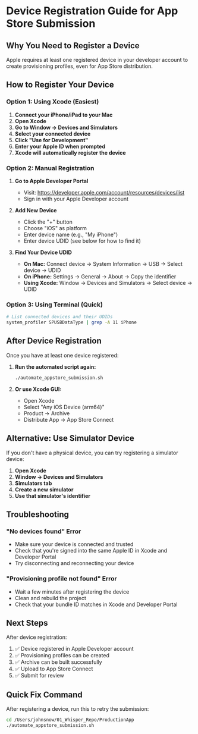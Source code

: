 # Device Registration Guide for App Store Submission

## Why You Need to Register a Device

Apple requires at least one registered device in your developer account to create provisioning profiles, even for App Store distribution.

## How to Register Your Device

### Option 1: Using Xcode (Easiest)

1. **Connect your iPhone/iPad to your Mac**
2. **Open Xcode**
3. **Go to Window → Devices and Simulators**
4. **Select your connected device**
5. **Click "Use for Development"**
6. **Enter your Apple ID when prompted**
7. **Xcode will automatically register the device**

### Option 2: Manual Registration

1. **Go to Apple Developer Portal**
   - Visit: https://developer.apple.com/account/resources/devices/list
   - Sign in with your Apple Developer account

2. **Add New Device**
   - Click the "+" button
   - Choose "iOS" as platform
   - Enter device name (e.g., "My iPhone")
   - Enter device UDID (see below for how to find it)

3. **Find Your Device UDID**
   - **On Mac:** Connect device → System Information → USB → Select device → UDID
   - **On iPhone:** Settings → General → About → Copy the identifier
   - **Using Xcode:** Window → Devices and Simulators → Select device → UDID

### Option 3: Using Terminal (Quick)

```bash
# List connected devices and their UDIDs
system_profiler SPUSBDataType | grep -A 11 iPhone
```

## After Device Registration

Once you have at least one device registered:

1. **Run the automated script again:**
   ```bash
   ./automate_appstore_submission.sh
   ```

2. **Or use Xcode GUI:**
   - Open Xcode
   - Select "Any iOS Device (arm64)"
   - Product → Archive
   - Distribute App → App Store Connect

## Alternative: Use Simulator Device

If you don't have a physical device, you can try registering a simulator device:

1. **Open Xcode**
2. **Window → Devices and Simulators**
3. **Simulators tab**
4. **Create a new simulator**
5. **Use that simulator's identifier**

## Troubleshooting

### "No devices found" Error
- Make sure your device is connected and trusted
- Check that you're signed into the same Apple ID in Xcode and Developer Portal
- Try disconnecting and reconnecting your device

### "Provisioning profile not found" Error
- Wait a few minutes after registering the device
- Clean and rebuild the project
- Check that your bundle ID matches in Xcode and Developer Portal

## Next Steps

After device registration:
1. ✅ Device registered in Apple Developer account
2. ✅ Provisioning profiles can be created
3. ✅ Archive can be built successfully
4. ✅ Upload to App Store Connect
5. ✅ Submit for review

## Quick Fix Command

After registering a device, run this to retry the submission:

```bash
cd /Users/johnsnow/01_Whisper_Repo/ProductionApp
./automate_appstore_submission.sh
```
